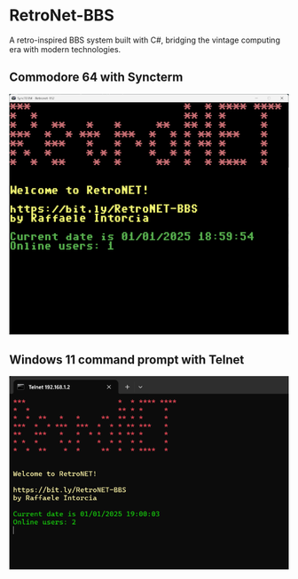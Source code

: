 # RetroNet-BBS

A retro-inspired BBS system built with C#, bridging the vintage computing era with modern technologies.

## Commodore 64 with Syncterm

![](c64-syncterm.png)

## Windows 11 command prompt with Telnet

![](windows-telnet.png)
